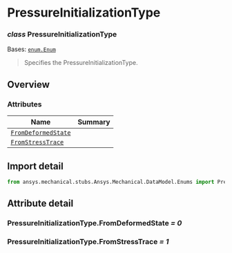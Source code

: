 <a id="pressureinitializationtype"></a>

# PressureInitializationType

<a id="PressureInitializationType"></a>

### *class* PressureInitializationType

Bases: [`enum.Enum`](https://docs.python.org/3/library/enum.html#enum.Enum)

> Specifies the PressureInitializationType.

> <!-- !! processed by numpydoc !! -->

<a id="overview"></a>

## Overview

### Attributes

| Name | Summary |
|------------------------------------------------------------------------|----|
| [`FromDeformedState`](#PressureInitializationType.FromDeformedState)   |    |
| [`FromStressTrace`](#PressureInitializationType.FromStressTrace)       |    |

<a id="import-detail"></a>

## Import detail

```python
from ansys.mechanical.stubs.Ansys.Mechanical.DataModel.Enums import PressureInitializationType
```

<a id="attribute-detail"></a>

## Attribute detail

<a id="PressureInitializationType.FromDeformedState"></a>

### PressureInitializationType.FromDeformedState *= 0*

<a id="PressureInitializationType.FromStressTrace"></a>

### PressureInitializationType.FromStressTrace *= 1*
